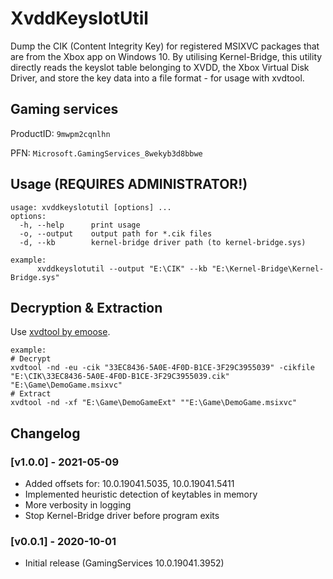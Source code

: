 # XvddKeyslotUtil
Dump the CIK (Content Integrity Key) for registered MSIXVC packages that are from the Xbox app on Windows 10. By utilising Kernel-Bridge, this utility directly reads the keyslot table belonging to XVDD, the Xbox Virtual Disk Driver, and store the key data into a file format - for usage with xvdtool.

## Gaming services

ProductID: `9mwpm2cqnlhn`

PFN: `Microsoft.GamingServices_8wekyb3d8bbwe`

## Usage (REQUIRES ADMINISTRATOR!)
```
usage: xvddkeyslotutil [options] ...
options:
  -h, --help      print usage
  -o, --output    output path for *.cik files
  -d, --kb        kernel-bridge driver path (to kernel-bridge.sys)

example:
      xvddkeyslotutil --output "E:\CIK" --kb "E:\Kernel-Bridge\Kernel-Bridge.sys"
```

## Decryption & Extraction

Use [xvdtool by emoose](https://github.com/emoose/xvdtool).
```
example:
# Decrypt
xvdtool -nd -eu -cik "33EC8436-5A0E-4F0D-B1CE-3F29C3955039" -cikfile "E:\CIK\33EC8436-5A0E-4F0D-B1CE-3F29C3955039.cik" "E:\Game\DemoGame.msixvc"
# Extract 
xvdtool -nd -xf "E:\Game\DemoGameExt" ""E:\Game\DemoGame.msixvc"
```

## Changelog

### [v1.0.0] - 2021-05-09

- Added offsets for: 10.0.19041.5035, 10.0.19041.5411
- Implemented heuristic detection of keytables in memory
- More verbosity in logging
- Stop Kernel-Bridge driver before program exits

### [v0.0.1] - 2020-10-01

- Initial release (GamingServices 10.0.19041.3952)
